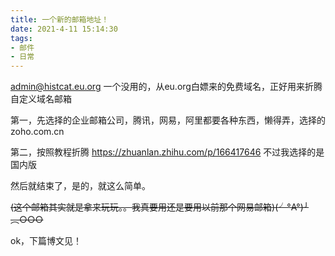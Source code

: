 ```yaml
---
title: 一个新的邮箱地址！
date: 2021-4-11 15:14:30
tags:
- 邮件
- 日常
---
```

admin@histcat.eu.org
一个没用的，从eu.org白嫖来的免费域名，正好用来折腾自定义域名邮箱

第一，先选择的企业邮箱公司，腾讯，网易，阿里都要各种东西，懒得弄，选择的zoho.com.cn

第二，按照教程折腾
<https://zhuanlan.zhihu.com/p/166417646>
不过我选择的是国内版

然后就结束了，是的，就这么简单。

~~(这个邮箱其实就是拿来玩玩。。我真要用还是要用以前那个网易邮箱)(╯°A°)╯︵○○○~~

ok，下篇博文见！